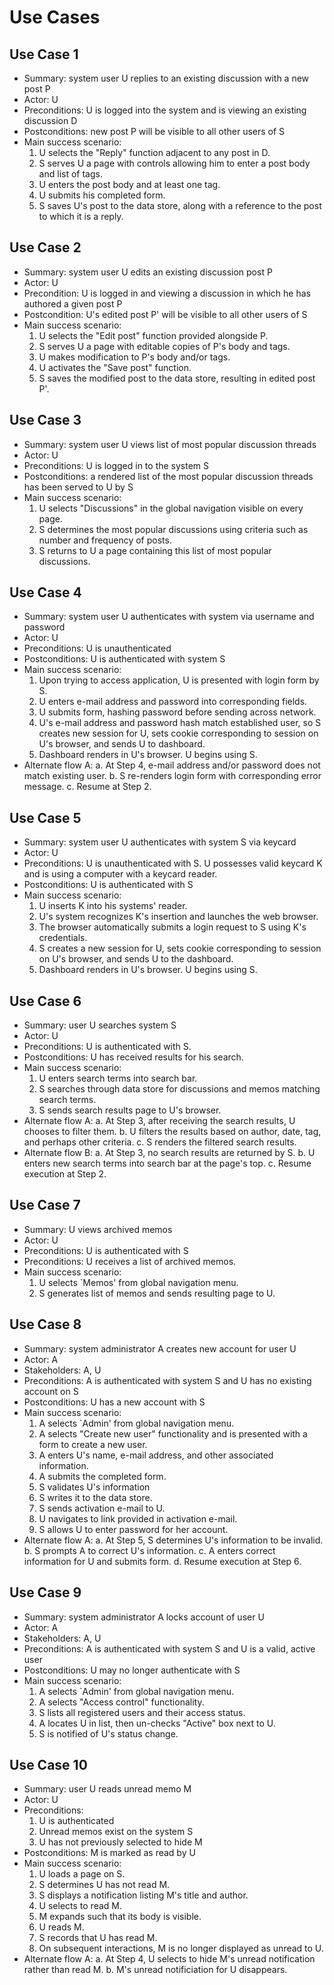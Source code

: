 Use Cases
=========

Use Case 1
----------
* Summary: system user U replies to an existing discussion with a new post P
* Actor: U
* Preconditions: U is logged into the system and is viewing an existing discussion D
* Postconditions: new post P will be visible to all other users of S
* Main success scenario:
    1. U selects the "Reply" function adjacent to any post in D.
    2. S serves U a page with controls allowing him to enter a post body and list of tags.
    3. U enters the post body and at least one tag.
    4. U submits his completed form.
    5. S saves U's post to the data store, along with a reference to the post to which it is a reply.


Use Case 2
----------
* Summary: system user U edits an existing discussion post P
* Actor: U
* Precondition: U is logged in and viewing a discussion in which he has authored a given post P
* Postcondition: U's edited post P' will be visible to all other users of S
* Main success scenario:
    1. U selects the "Edit post" function provided alongside P.
    2. S serves U a page with editable copies of P's body and tags.
    3. U makes modification to P's body and/or tags.
    4. U activates the "Save post" function.
    5. S saves the modified post to the data store, resulting in edited post P'.


Use Case 3
----------
* Summary: system user U views list of most popular discussion threads
* Actor: U
* Preconditions: U is logged in to the system S
* Postconditions: a rendered list of the most popular discussion threads has been served to U by S
* Main success scenario:
    1. U selects "Discussions" in the global navigation visible on every page.
    2. S determines the most popular discussions using criteria such as number and frequency of posts.
    3. S returns to U a page containing this list of most popular discussions.


Use Case 4
----------
* Summary: system user U authenticates with system via username and password
* Actor: U
* Preconditions: U is unauthenticated
* Postconditions: U is authenticated with system S
* Main success scenario:
    1. Upon trying to access application, U is presented with login form by S.
    2. U enters e-mail address and password into corresponding fields.
    3. U submits form, hashing password before sending across network.
    4. U's e-mail address and password hash match established user, so S creates new session for U, sets cookie corresponding to session on U's browser, and sends U to dashboard.
    5. Dashboard renders in U's browser. U begins using S.
* Alternate flow A:
    a. At Step 4, e-mail address and/or password does not match existing user.
    b. S re-renders login form with corresponding error message.
    c. Resume at Step 2.


Use Case 5
----------
* Summary: system user U authenticates with system S via keycard
* Actor: U
* Preconditions: U is unauthenticated with S. U possesses valid keycard K and is using a computer with a keycard reader.
* Postconditions: U is authenticated with S
* Main success scenario:
    1. U inserts K into his systems' reader.
    2. U's system recognizes K's insertion and launches the web browser.
    3. The browser automatically submits a login request to S using K's credentials.
    4. S creates a new session for U, sets cookie corresponding to session on U's browser, and sends U to the dashboard.
    5. Dashboard renders in U's browser. U begins using S.


Use Case 6
----------
* Summary: user U searches system S
* Actor: U
* Preconditions: U is authenticated with S.
* Postconditions: U has received results for his search.
* Main success scenario:
    1. U enters search terms into search bar.
    2. S searches through data store for discussions and memos matching search terms.
    3. S sends search results page to U's browser.
* Alternate flow A:
    a. At Step 3, after receiving the search results, U chooses to filter them.
    b. U filters the results based on author, date, tag, and perhaps other criteria.
    c. S renders the filtered search results.
* Alternate flow B:
    a. At Step 3, no search results are returned by S.
    b. U enters new search terms into search bar at the page's top.
    c. Resume execution at Step 2.


Use Case 7
----------
* Summary: U views archived memos
* Actor: U
* Preconditions: U is authenticated with S
* Preconditions: U receives a list of archived memos.
* Main success scenario:
    1. U selects \`Memos' from global navigation menu.
    2. S generates list of memos and sends resulting page to U.


Use Case 8
----------
* Summary: system administrator A creates new account for user U
* Actor: A
* Stakeholders: A, U
* Preconditions: A is authenticated with system S and U has no existing account on S
* Postconditions: U has a new account with S
* Main success scenario:
    1. A selects \`Admin' from global navigation menu.
    2. A selects "Create new user" functionality and is presented with a form to create a new user.
    3. A enters U's name, e-mail address, and other associated information.
    4. A submits the completed form.
    5. S validates U's information
    6. S writes it to the data store.
    7. S sends activation e-mail to U.
    8. U navigates to link provided in activation e-mail.
    9. S allows U to enter password for her account.
* Alternate flow A:
    a. At Step 5, S determines U's information to be invalid.
    b. S prompts A to correct U's information.
    c. A enters correct information for U and submits form.
    d. Resume execution at Step 6.


Use Case 9
----------
* Summary: system administrator A locks account of user U
* Actor: A
* Stakeholders: A, U
* Preconditions: A is authenticated with system S and U is a valid, active user
* Postconditions: U may no longer authenticate with S
* Main success scenario:
    1. A selects \`Admin' from global navigation menu.
    2. A selects "Access control" functionality.
    3. S lists all registered users and their access status.
    4. A locates U in list, then un-checks "Active" box next to U.
    5. S is notified of U's status change.


Use Case 10
-----------
* Summary: user U reads unread memo M
* Actor: U
* Preconditions:
    1. U is authenticated
    2. Unread memos exist on the system S
    3. U has not previously selected to hide M
* Postconditions: M is marked as read by U
* Main success scenario:
    1. U loads a page on S.
    2. S determines U has not read M.
    3. S displays a notification listing M's title and author.
    4. U selects to read M.
    5. M expands such that its body is visible.
    6. U reads M.
    7. S records that U has read M.
    8. On subsequent interactions, M is no longer displayed as unread to U.
* Alternate flow A:
    a. At Step 4, U selects to hide M's unread notification rather than read M.
    b. M's unread notificiation for U disappears.
